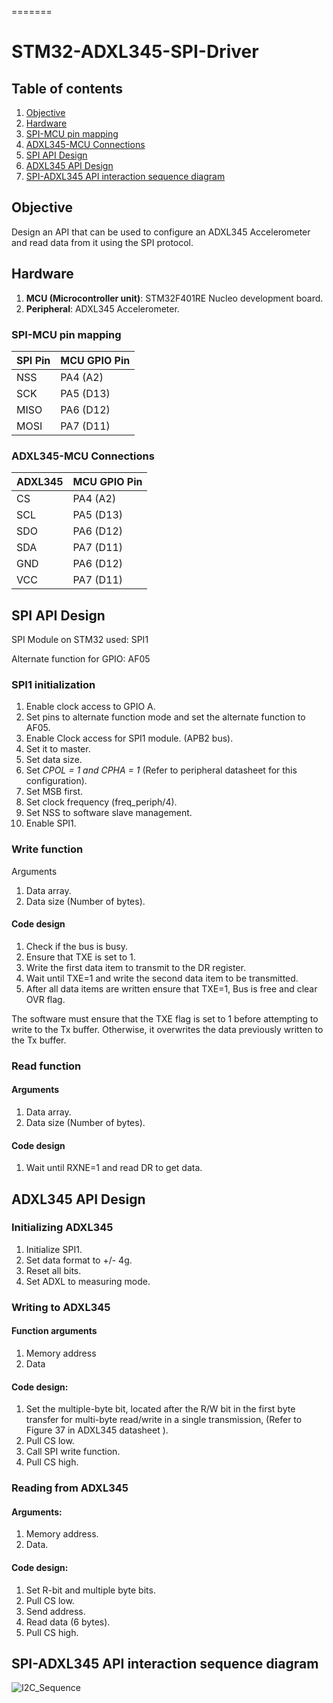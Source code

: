=======
# STM32-ADXL345-SPI-Driver

## Table of contents
1. [Objective](#objective)
2. [Hardware](#hardware)
  1. [SPI-MCU pin mapping](#spi-mcu-pin-mapping)
  2. [ADXL345-MCU Connections](#adxl345-mcu-connections)
3. [SPI API Design](#spi-api-design)
4. [ADXL345 API Design](#adxl345-api-design)
5. [SPI-ADXL345 API interaction sequence diagram](#spi-adxl345-api-interaction-sequence-diagram)
     

## Objective 
Design an API that can be used to configure an ADXL345 Accelerometer and read data from it using the SPI protocol.

## Hardware
1. **MCU (Microcontroller unit)**: STM32F401RE Nucleo development board.
2. **Peripheral**: ADXL345 Accelerometer.

### SPI-MCU pin mapping 
| SPI Pin       | MCU GPIO Pin      |
| ------------- | ------------- |
| NSS           | PA4 (A2)  |
| SCK          | PA5 (D13)  |
| MISO          | PA6 (D12)  |
| MOSI          | PA7 (D11)  |

### ADXL345-MCU Connections
| ADXL345       | MCU GPIO Pin      |
| ------------- | ------------- |
| CS            | PA4 (A2)  |
| SCL          | PA5 (D13)  |
| SDO          | PA6 (D12)  |
| SDA          | PA7 (D11)  |
| GND          | PA6 (D12)  |
| VCC          | PA7 (D11)  |

## SPI API Design

SPI Module on STM32 used: SPI1

Alternate function for GPIO: AF05

### SPI1 initialization 

1. Enable clock access to GPIO A.
2. Set pins to alternate function mode and set the alternate function to AF05.
3. Enable Clock access for SPI1 module. (APB2 bus).
4. Set it to master.
5. Set data size.
6. Set *CPOL = 1 and CPHA = 1* (Refer to peripheral datasheet for this configuration).
7. Set MSB first. 
8. Set clock frequency (freq_periph/4).
9. Set NSS to software slave management. 
10. Enable SPI1.

### Write function
Arguments
1. Data array.
2. Data size (Number of bytes).

#### Code design
1. Check if the bus is busy.
2. Ensure that TXE is set to 1.
3. Write the first data item to transmit to the DR register. 
4. Wait until TXE=1 and write the second data item to be transmitted. 
5. After all data items are written ensure that TXE=1, Bus is free and clear OVR flag.

The software must ensure that the TXE flag is set to 1 before attempting to write to the Tx buffer. Otherwise, it overwrites the data previously written to the Tx buffer.

### Read function
#### Arguments
1. Data array.
2. Data size (Number of bytes).

#### Code design
1. Wait until RXNE=1 and read DR to get data.

## ADXL345 API Design

### Initializing ADXL345 

1. Initialize SPI1.
2. Set data format to +/- 4g.
3. Reset all bits.
4. Set ADXL to measuring mode.


### Writing to ADXL345

#### Function arguments 
1. Memory address
2. Data

#### Code design:
1. Set the multiple-byte bit, located after the R/W bit in the first byte transfer for multi-byte read/write in a single transmission, (Refer to Figure 37 in ADXL345 datasheet ).
2. Pull CS low.
3. Call SPI write function.
4. Pull CS high.

### Reading from ADXL345

#### Arguments:
1. Memory address.
2. Data.

#### Code design:
1. Set R-bit and multiple byte bits.
2. Pull CS low.
3. Send address.
4. Read data (6 bytes).
5. Pull CS high.

## SPI-ADXL345 API interaction sequence diagram
![I2C_Sequence](https://github.com/user-attachments/assets/309dea9d-4dad-4847-bcaf-a9be3405ab2c)
